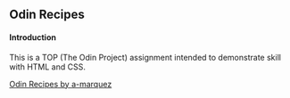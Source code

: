 Odin Recipes
---

#### Introduction
This is a TOP (The Odin Project) assignment intended to demonstrate skill with HTML and CSS.


[Odin Recipes by a-marquez](https://a-marquez.github.com/odin-recipes)

